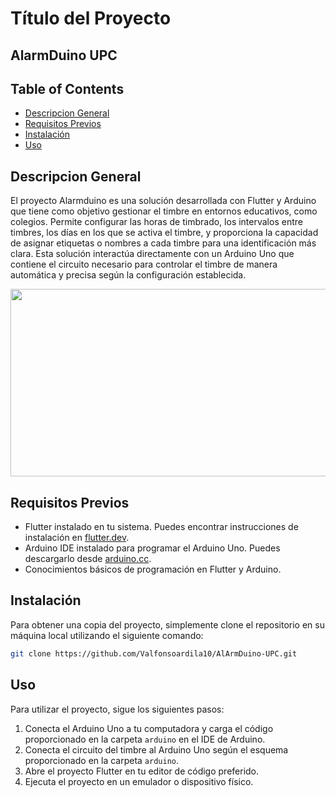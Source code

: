 # Título del Proyecto
## **AlarmDuino UPC**

## **Table of Contents**
- [Descripcion General](#descripcion)
- [Requisitos Previos](#requisitos-previos)
- [Instalación](#instalación)
- [Uso](#uso)

## Descripcion General

El proyecto Alarmduino es una solución desarrollada con Flutter y Arduino que tiene como objetivo gestionar el timbre en entornos educativos, como colegios. Permite configurar las horas de timbrado, los intervalos entre timbres, los días en los que se activa el timbre, y proporciona la capacidad de asignar etiquetas o nombres a cada timbre para una identificación más clara. Esta solución interactúa directamente con un Arduino Uno que contiene el circuito necesario para controlar el timbre de manera automática y precisa según la configuración establecida.

<img src="https://github.com/Valfonsoardila10/AlArmDuino-UPC/assets/106699036/61a01307-b83a-4bfc-8735-9f3a241a1ed2.png" width="600" height="300">

## Requisitos Previos

- Flutter instalado en tu sistema. Puedes encontrar instrucciones de instalación en [flutter.dev](https://flutter.dev/docs/get-started/install).
- Arduino IDE instalado para programar el Arduino Uno. Puedes descargarlo desde [arduino.cc](https://www.arduino.cc/en/Main/Software).
- Conocimientos básicos de programación en Flutter y Arduino.

## Instalación

Para obtener una copia del proyecto, simplemente clone el repositorio en su máquina local utilizando el siguiente comando:

```bash
git clone https://github.com/Valfonsoardila10/AlArmDuino-UPC.git
```

## Uso

Para utilizar el proyecto, sigue los siguientes pasos:

1. Conecta el Arduino Uno a tu computadora y carga el código proporcionado en la carpeta `arduino` en el IDE de Arduino.
2. Conecta el circuito del timbre al Arduino Uno según el esquema proporcionado en la carpeta `arduino`.
3. Abre el proyecto Flutter en tu editor de código preferido.
4. Ejecuta el proyecto en un emulador o dispositivo físico.



